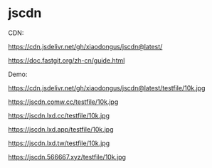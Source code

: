 # jscdn
CDN:

https://cdn.jsdelivr.net/gh/xiaodongus/jscdn@latest/

https://doc.fastgit.org/zh-cn/guide.html


Demo:

https://cdn.jsdelivr.net/gh/xiaodongus/jscdn@latest/testfile/10k.jpg

https://jscdn.comw.cc/testfile/10k.jpg

https://jscdn.lxd.cc/testfile/10k.jpg

https://jscdn.lxd.app/testfile/10k.jpg

https://jscdn.lxd.tw/testfile/10k.jpg

https://jscdn.566667.xyz/testfile/10k.jpg
